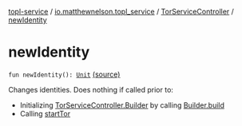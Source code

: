[topl-service](../../index.md) / [io.matthewnelson.topl_service](../index.md) / [TorServiceController](index.md) / [newIdentity](./new-identity.md)

# newIdentity

`fun newIdentity(): `[`Unit`](https://kotlinlang.org/api/latest/jvm/stdlib/kotlin/-unit/index.html) [(source)](https://github.com/05nelsonm/TorOnionProxyLibrary-Android/blob/master/topl-service/src/main/java/io/matthewnelson/topl_service/TorServiceController.kt#L450)

Changes identities. Does nothing if called prior to:

* Initializing [TorServiceController.Builder](-builder/index.md) by calling [Builder.build](-builder/build.md)
* Calling [startTor](start-tor.md)
